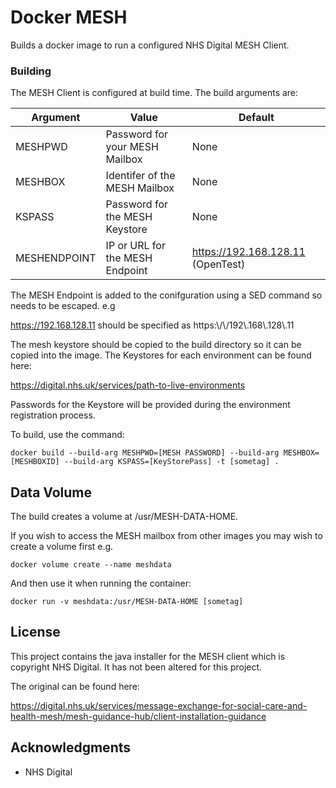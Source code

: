 # Docker MESH

Builds a docker image to run a configured NHS Digital MESH Client.

### Building

The MESH Client is configured at build time. The build arguments are:

| Argument | Value | Default |
|----------|-------|---------|
| MESHPWD | Password for your MESH Mailbox | None |
| MESHBOX | Identifer of the MESH Mailbox | None |
| KSPASS  | Password for the MESH Keystore | None |
| MESHENDPOINT | IP or URL for the MESH Endpoint | https://192.168.128.11 (OpenTest) |

The MESH Endpoint is added to the conifguration using a SED command so needs to be escaped. e.g   

https://192.168.128.11 should be specified as https:\\/\\/192\\.168\\.128\\.11

The mesh keystore should be copied to the build directory so it can be copied into the image. The Keystores for each environment can be found here:  

https://digital.nhs.uk/services/path-to-live-environments

Passwords for the Keystore will be provided during the environment registration process.

To build, use the command:
```
docker build --build-arg MESHPWD=[MESH PASSWORD] --build-arg MESHBOX=[MESHBOXID] --build-arg KSPASS=[KeyStorePass] -t [sometag] .
```

## Data Volume
The build creates a volume at /usr/MESH-DATA-HOME.

If you wish to access the MESH mailbox from other images you may wish to create a volume first e.g.
```
docker volume create --name meshdata
```

And then use it when running the container:
```
docker run -v meshdata:/usr/MESH-DATA-HOME [sometag]
```

## License

This project contains the java installer for the MESH client which is copyright NHS Digital. It has not been altered for this project.  

The original can be found here:  

https://digital.nhs.uk/services/message-exchange-for-social-care-and-health-mesh/mesh-guidance-hub/client-installation-guidance

## Acknowledgments

* NHS Digital

